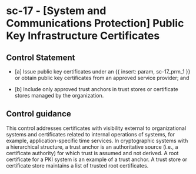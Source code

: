 # sc-17 - \[System and Communications Protection\] Public Key Infrastructure Certificates

## Control Statement

- \[a\] Issue public key certificates under an {{ insert: param, sc-17_prm_1 }} or obtain public key certificates from an approved service provider; and

- \[b\] Include only approved trust anchors in trust stores or certificate stores managed by the organization.

## Control guidance

This control addresses certificates with visibility external to organizational systems and certificates related to internal operations of systems, for example, application-specific time services. In cryptographic systems with a hierarchical structure, a trust anchor is an authoritative source (i.e., a certificate authority) for which trust is assumed and not derived. A root certificate for a PKI system is an example of a trust anchor. A trust store or certificate store maintains a list of trusted root certificates.
